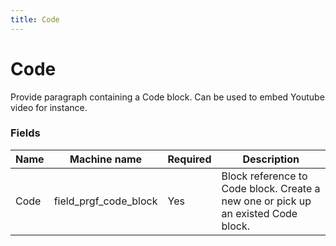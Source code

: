 ```yaml
---
title: Code
---
```


# Code

Provide paragraph containing a Code block. Can be used to embed Youtube video for instance.

### Fields

| Name  | Machine name | Required | Description |
| ------------- | ------------- | ------------- | ------------- |
| Code | field_prgf_code_block | Yes | Block reference to Code block. Create a new one or pick up an existed Code block. |
